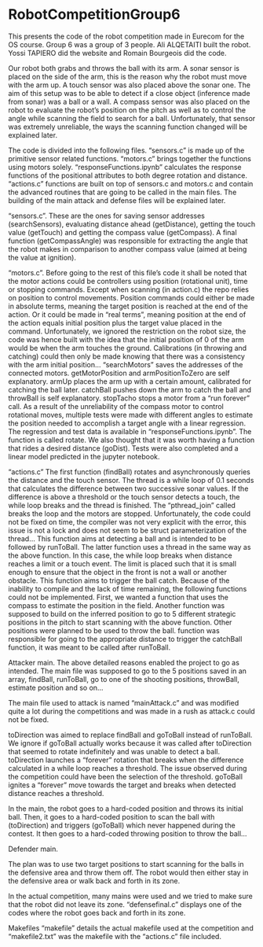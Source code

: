 # RobotCompetitionGroup6

This presents the code of the robot competition made in Eurecom for the OS course. Group 6 was a group of 3 people. Ali ALQETAITI built the robot. Yossi TAPIERO did the website and Romain Bourgeois did the code.

Our robot both grabs and throws the ball with its arm. A sonar sensor is placed on the side of the arm, this is the reason why the robot must move with the arm up. A touch sensor was also placed above the sonar one. The aim of this setup was to be able to detect if a close object (inference made from sonar) was a ball or a wall. A compass sensor was also placed on the robot to evaluate the robot’s position on the pitch as well as to control the angle while scanning the field to search for a ball. Unfortunately, that sensor was extremely unreliable, the ways the scanning function changed will be explained later.

The code is divided into the following files. “sensors.c” is made up of the primitive sensor related functions. “motors.c” brings together the functions using motors solely. “responseFunctions.ipynb” calculates the response functions of the positional attributes to both degree rotation and distance. “actions.c” functions are built on top of sensors.c and motors.c and contain the advanced routines that are going to be called in the main files. The building of the main attack and defense files will be explained later. 

“sensors.c”. 
These are the ones for saving sensor addresses (searchSensors), evaluating distance ahead (getDistance), getting the touch value (getTouch) and getting the compass value (getCompass). A final function (getCompassAngle) was responsible for extracting the angle that the robot makes in comparison to another compass value (aimed at being the value at ignition). 

“motors.c”. 
Before going to the rest of this file’s code it shall be noted that the motor actions could be controllers using position (rotational unit), time or stopping commands. Except when scanning (in action.c) the repo relies on position to control movements. Position commands could either be made in absolute terms, meaning the target position is reached at the end of the action. Or it could be made in “real terms”, meaning position at the end of the action equals initial position plus the target value placed in the command. 
Unfortunately, we ignored the restriction on the robot size, the code was hence built with the idea that the initial position of 0 of the arm would be when the arm touches the ground. Calibrations (in throwing and catching) could then only be made knowing that there was a consistency with the arm initial position…
“searchMotors” saves the addresses of the connected motors. getMotorPosition and armPositionToZero are self explanatory. armUp places the arm up with a certain amount, calibrated for catching the ball later. catchBall pushes down the arm to catch the ball and throwBall is self explanatory. stopTacho stops a motor from a “run forever” call. 
As a result of the unreliability of the compass motor to control rotational moves, multiple tests were made with different angles to estimate the position needed to accomplish a target angle with a linear regression. The regression and test data is available in “responseFunctions.ipynb”. The function is called rotate. 
We also thought that it was worth having a function that rides a desired distance (goDist). Tests were also completed and a linear model predicted in the jupyter notebook.

“actions.c”
The first function (findBall) rotates and asynchronously queries the distance and the touch sensor. The thread is a while loop of 0.1 seconds that calculates the difference between two successive sonar values. If the difference is above a threshold or the touch sensor detects a touch, the while loop breaks and the thread is finished. The “pthread_join” called breaks the loop and the motors are stopped. Unfortunately, the code could not be fixed on time, the compiler was not very explicit with the error, this issue is not a lock and does not seem to be struct parameterization of the thread…
This function aims at detecting a ball and is intended to be followed by runToBall. 
The latter function uses a thread in the same way as the above function. In this case, the while loop breaks when distance reaches a limit or a touch event. The limit is placed such that it is small enough to ensure that the object in the front is not a wall or another obstacle. This function aims to trigger the ball catch.
Because of the inability to compile and the lack of time remaining, the following functions could not be implemented. First, we wanted a function that uses the compass to estimate the position in the field. Another function was supposed to build on the inferred position to go to 5 different strategic positions in the pitch to start scanning with the above function. Other positions were planned to be used to throw the ball. function was responsible for going to the appropriate distance to trigger the catchBall function, it was meant to be called after runToBall.

Attacker main.
The above detailed reasons enabled the project to go as intended. The main file was supposed to go to the 5 positions saved in an array, findBall, runToBall, go to one of the shooting positions, throwBall, estimate position and so on…

The main file used to attack is named “mainAttack.c” and was modified quite a lot during the competitions and was made in a rush as attack.c could not be fixed. 

toDirection was aimed to replace findBall and goToBall instead of runToBall. We ignore if goToBall actually works because it was called after toDirection that seemed to rotate indefinitely and was unable to detect a ball. toDirection launches a “forever” rotation that breaks when the difference calculated in a while loop reaches a threshold. The issue observed during the competition could have been the selection of the threshold. goToBall ignites a “forever” move towards the target and breaks when detected distance reaches a threshold.

In the main, the robot goes to a hard-coded position and throws its initial ball. Then, it goes to a hard-coded position to scan the ball with (toDirection) and triggers (goToBall) which never happened during the contest. It then goes to a hard-coded throwing position to throw the ball…


Defender main.

The plan was to use two target positions to start scanning for the balls in the defensive area and throw them off. The robot would then either stay in the defensive area or walk back and forth in its zone. 

In the actual competition, many mains were used and we tried to make sure that the robot did not leave its zone. “defensefinal.c” displays one of the codes where the robot goes back and forth in its zone. 

Makefiles
“makefile” details the actual makefile used at the competition and “makefile2.txt” was the makefile with the “actions.c” file included.

